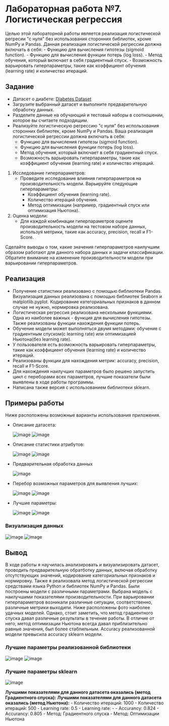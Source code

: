 # Лабораторная работа №7. Логистическая регрессия

Целью этой лабораторной работы является реализация логистической регресии "с нуля" без использования сторонних библиотек, кроме NumPy и Pandas. Данная реализация логистической регрессии должна включать в себя:
    - Функцию для вычисления гипотезы (sigmoid function).
    - Функцию для вычисления функции потерь (log loss).
    - Метод обучения, который включает в себя градиентный спуск.
    - Возможность варьировать гиперпараметры, такие как коэффициент обучения (learning rate) и количество итераций.

## Задание
- Датасет о диабете: [Diabetes Dataset](https://www.kaggle.com/uciml/pima-indians-diabetes-database)
- Загрузите выбранный датасет и выполните предварительную обработку данных.
- Разделите данные на обучающий и тестовый наборы в соотношении, которое вы считаете подходящим.
- Реализуйте логистическую регрессию "с нуля" без использования сторонних библиотек, кроме NumPy и Pandas. Ваша реализация логистической регрессии должна включать в себя:
    - Функцию для вычисления гипотезы (sigmoid function).
    - Функцию для вычисления функции потерь (log loss).
    - Метод обучения, который включает в себя градиентный спуск.
    - Возможность варьировать гиперпараметры, такие как коэффициент обучения (learning rate) и количество итераций.
1. Исследование гиперпараметров:
    - Проведите исследование влияния гиперпараметров на производительность модели. Варьируйте следующие гиперпараметры:
        - Коэффициент обучения (learning rate).
        - Количество итераций обучения.
        - Метод оптимизации (например, градиентный спуск или оптимизация Ньютона).
2. Оценка модели:
    - Для каждой комбинации гиперпараметров оцените производительность модели на тестовом наборе данных, используя метрики, такие как accuracy, precision, recall и F1-Score.

Сделайте выводы о том, какие значения гиперпараметров наилучшим образом работают для данного набора данных и задачи классификации. Обратите внимание на изменение производительности модели при варьировании гиперпараметров.

## Реализация
- Получение статистики реализовано с помощью библиотеки Pandas. Визуализация данных реализована с помощью библиотек Seaborn и matplotlib.pyplot. Кодирование категориальных признаков в данном случае не нужно, нормировка реализована.
- Логистическая регрессия реализована нескольими функциями. Одна из наиболее важных - функция для вычисления гипотезы. Также реализованы функции нахождения функции потерь.
- Обучение модели может выполняться двумя методами: обучение с градиентным спуском(с learning rate) или оптимизацией Ньютона(без learning rate). 
- У пользователя есть возможность варьировать гиперпараметры, такие как коэффициент обучения (learning rate) и количество итераций.
- Реализованы функции для нахождения метрик: accuracy, precision, recall и F1-Score.
- Для нахождения наилучших параметров было решено запустить цикл с переборами всех параметров, лучшие показатели были выявлены в ходе работы программы.
- Написана также версия с использованием библиотеки sklearn.

## Примеры работы

Ниже расположены возможные варианты использования приложения.

- Описание датасета:

  ![image](https://github.com/ITSamantha/Artificial_Intelligence_Systems/assets/100091168/153adc0f-918c-448d-8f07-0de9a73db557)
  ![image](https://github.com/ITSamantha/Artificial_Intelligence_Systems/assets/100091168/cdc0044b-fd2b-4bd5-9d66-b939c4118dc3)

- Описание статистики атрибутов:

  ![image](https://github.com/ITSamantha/Artificial_Intelligence_Systems/assets/100091168/b7c4892b-d139-414a-86c7-c92f46934c9f)
  ![image](https://github.com/ITSamantha/Artificial_Intelligence_Systems/assets/100091168/0ebea341-ec1d-4cd1-9a84-c6c0d6e7aca1)

- Предварительная обработка данных

  ![image](https://github.com/ITSamantha/Artificial_Intelligence_Systems/assets/100091168/a8142168-5c6b-4e6a-bcfa-b797491fb140)

- Перебор возможных параметров для выявления лучших:
  
  ![image](https://github.com/ITSamantha/Artificial_Intelligence_Systems/assets/100091168/6ad33ffa-6364-42b2-a325-5e3f84296f29)
  ![image](https://github.com/ITSamantha/Artificial_Intelligence_Systems/assets/100091168/208bad0d-b2d3-4b31-b8a7-47b3cf0da9de)

- Лучшие параметры:

  ![image](https://github.com/ITSamantha/Artificial_Intelligence_Systems/assets/100091168/ba6ff719-f743-4afe-b924-50b9411df60d)
  ![image](https://github.com/ITSamantha/Artificial_Intelligence_Systems/assets/100091168/d7edbace-7d54-4529-9f91-96f09a19528c)

### Визуализация данных

  ![image](https://github.com/ITSamantha/Artificial_Intelligence_Systems/assets/100091168/9046f47b-c6a9-4964-b0e8-b34868425773)
  ![image](https://github.com/ITSamantha/Artificial_Intelligence_Systems/assets/100091168/42be7981-d0fa-4fef-9776-86a402b41920)

## Вывод
В ходе работы я научилась анализировать и визуализировать датасет, проводить предварительную обратботку данных, включая обработку отсутствующих значений, кодирование категориальных признаков и нормировку. Также я реализовала метод логистической регрессии средствами языка Python и библиотек NumPy и Pandas. Были построены модели с различными параметрами. Выбрана модель с наилучшими показателями производительности. При варьировании гиперпараметров возникали различные ситуации, соответственно, различные метрики выходили. Ниже расположены фото наиболее удачных моделей. Однако, стоит заметить, что метод градиентного спуска давал различные результаты в течение работы. В отличие от него, метод оптимизации Ньютона всегда давал приблизительно равные значения, был более стаблильным. Accuracy реализованной модели превысила accuracy sklearn модели.

### Лучшие параметры реализованной библиотеки

  ![image](https://github.com/ITSamantha/Artificial_Intelligence_Systems/assets/100091168/9b2e5384-eadf-4b0d-bc0a-a19c74823bc7)
  ![image](https://github.com/ITSamantha/Artificial_Intelligence_Systems/assets/100091168/ba6ff719-f743-4afe-b924-50b9411df60d)

### Лучшие параметры sklearn
  ![image](https://github.com/ITSamantha/Artificial_Intelligence_Systems/assets/100091168/efb8e5e7-cb82-4b2b-950c-e78cd01ed8cc)

**Лучшими показателями для данного датасета оказались (метод Градиентного спуска):**    **Лучшими показателями для данного датасета оказались (метод Ньютона):**
    - Количество итераций: 1000                                                                - Количество итераций: 500
    - Learning rate: 0.5                                                                       - Learning rate: -
    - Accurancy: 0.824                                                                         - Accurancy: 0.805
    - Метод: Градиентного спуска                                                               - Метод: Оптимизации Ньютона
